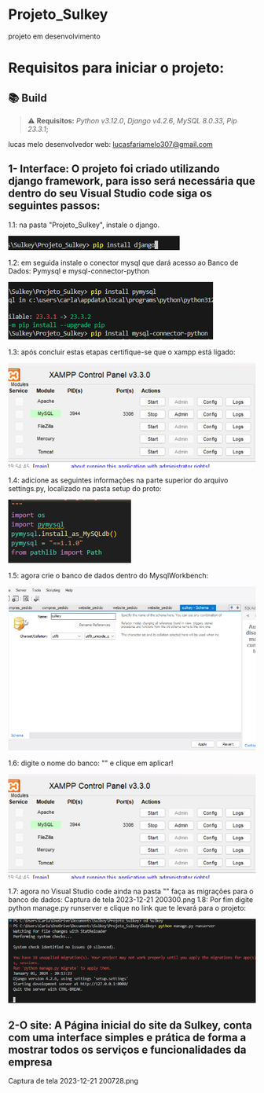 # Projeto_Sulkey
projeto em desenvolvimento

# Requisitos para iniciar o projeto:
## 📚 Build 

> ⚠️ **Requisitos:** *Python v3.12.0*, *Django v4.2.6*,  *MySQL 8.0.33*, *Pip 23.3.1*;

lucas melo desenvolvedor web: <lucasfariamelo307@gmail.com>

## 1- Interface: O projeto foi criado utilizando django framework, para isso será necessária que dentro do seu Visual Studio code siga os seguintes passos:
1.1: na pasta "Projeto_Sulkey", instale o django.

<img src="Models/img02.png">

1.2: em seguida instale o conector mysql que dará acesso ao Banco de Dados: Pymysql e mysql-connector-python

<img src="Models/img03.png">

1.3: após concluir estas etapas certifique-se que o xampp está ligado:

<img src="Models/img01.png">

1.4: adicione as seguintes informações na parte superior do arquivo settings.py, localizado na pasta setup do proto:

<img src="Models/img04.png">

1.5: agora crie o banco de dados dentro do MysqlWorkbench:

<img src="Models/img05.png">

1.6: digite o nome do banco: "" e clique em aplicar!

<img src="Models/img01.png">

1.7: agora no Visual Studio code ainda na pasta "" faça as migrações para o banco de dados:
Captura de tela 2023-12-21 200300.png
1.8: Por fim digite python manage.py runserver e clique no link que te levará para o projeto:

<img src="Models/img06.png">


## 2-O site: A Página inicial do site da Sulkey, conta com uma interface simples e prática de forma a mostrar todos os serviços e funcionalidades da empresa
Captura de tela 2023-12-21 200728.png

